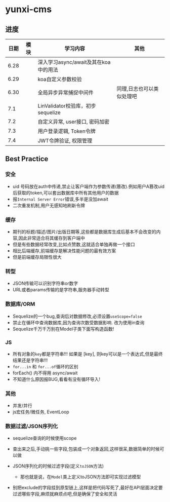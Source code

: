 # yunxi-cms
## 进度

| 日期  | 模块  | 学习内容                             | 其他 |
| ---- | ---- | ------------------------------------ | ---- |
| 6.28 |      | 深入学习async/await及其在koa中的用法 |      |
| 6.29 |      | koa自定义参数校验                    |      |
| 6.30 |      | 全局异步异常捕捉中间件                   |   同理,日志也可以类似处理吧   |
| 7.1 | | LinValidator校验库，初步sequelize |  |
| 7.2 | | 自定义异常, user接口, 密码加密 |  |
| 7.3 | | 用户登录逻辑, Token令牌 |  |
| 7.4 | | JWT令牌验证, 权限管理 |  |

## Best Practice
### 安全
- uid 号码放在auth中传递,禁止让客户端作为参数传递(篡改).例如用户A篡改uid后获取的token,可以套出数据库中所有其他用户的数据
- 报`Internal Server Error`错误,多半是没加await
- 二次重发机制,用户无感知地刷新令牌

### 缓存
- 期刊的标题/描述/图片/出版日期等,这些都是数据库生成后基本不会改变的内容,因此非常适合将其缓存到客户端中
- 但是有些数据经常改变,比如点赞数,这就适合单独再做一个接口
- 相比后端缓存,前端缓存是解决性能问题的最有效方案
- 但是前端缓存局限性很大

### 转型
- JSON传输可以识别字符串or数字
- URL或者params传输的是字符串,服务器手动转型

### 数据库/ORM
- Sequelize的一个bug,查询后对数据修改,必须设置`useScope=false`
- 禁止在循环中查询数据库,因为查询次数受数据影响. 改为使用in查询
- Sequelize千万千万别在Model子类下面写构造函数!

### JS
- 所有对象的`key`都是字符串!!! 如果是 [key], 则key可以是一个表达式,但是最终结果还是字符串!!! 
- `for...in` 和 `for...of`循环的区别
- forEach() 内不得用 async/await
- 不知道什么原因报BUG,看看有没有循环导入!

### 其他
- 并发/并行
- js宏任务/微任务, EventLoop

### 数据过滤/JSON序列化
- sequelize查询的时候使用scope
- 查出来之后,手动挑一些字段,包装成一个对象返回,这样很呆,数据简单的时候可以做
- JSON序列化的时候过滤字段(定义`toJSON`方法)

  - 那也就是说，在`Model`类上定义toJSON方法即可实现过滤模型
- 别把exclude的字段挂到原型链上,这样是把代码写死了,最好在API层面决定要过滤哪些字段,麻烦就麻烦点吧,但是确保了安全和灵活
